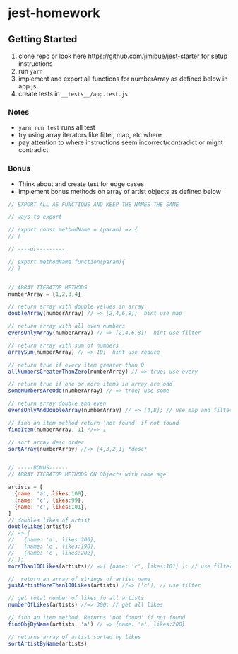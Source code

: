 # jest-homework

## Getting Started
1. clone repo or look here https://github.com/jimibue/jest-starter for setup instructions
2. run `yarn`
3. implement and export all functions for numberArray as defined below in app.js
4. create tests in `__tests__/app.test.js`


### Notes
- `yarn run test` runs all test
- try using array iterators like filter, map, etc where
- pay attention to where instructions seem incorrect/contradict or might contradict


### Bonus
- Think about and create test for edge cases
- implement bonus methods on array of artist objects as defined below

```javascript
// EXPORT ALL AS FUNCTIONS AND KEEP THE NAMES THE SAME

// ways to export

// export const methodName = (param) => {
// }

// ----or---------

// export methodName function(param){
// }


// ARRAY ITERATOR METHODS
numberArray = [1,2,3,4]

// return array with double values in array
doubleArray(numberArray) // => [2,4,6,8];  hint use map 

// return array with all even numbers
evensOnlyArray(numberArray) // => [2,4,6,8];  hint use filter 

// return array with sum of numbers
arraySum(numberArray) // => 10;  hint use reduce

// return true if every item greater than 0
allNumbersGreaterThanZero(numberArray) // => true; use every

// return true if one or more items in array are odd
someNumbersAreOdd(numberArray) // => true; use some

// return array double and even
evensOnlyAndDoubleArray(numberArray) // => [4,8]; // use map and filter

// find an item method return 'not found' if not found
findItem(numberArray, 1) //=> 1

// sort array desc order
sortArray(numberArray) //=> [4,3,2,1] *desc*


// -----BONUS------
// ARRAY ITERATOR METHODS ON Objects with name age 

artists = [
  {name: 'a', likes:100},
  {name: 'c', likes:99},
  {name: 'c', likes:101}, 
]
// doubles likes of artist
doubleLikes(artists)
// => [
//   {name: 'a', likes:200},
//   {name: 'c', likes:198},
//   {name: 'c', likes:202},  
// ]; 
moreThan100Likes(artists)// =>[ {name: 'c', likes:101} ]; // use filter

//  return an array of strings of artist name
justArtistMoreThan100Likes(artists) //=> ['c']; // use filter

// get total number of likes fo all artists
numberOfLikes(artists) //=> 300; // get all likes

// find an item method. Returns 'not found' if not found
findObjByName(artists, 'a') // => {name: 'a', likes:200}

// returns array of artist sorted by likes
sortArtistByName(artists)
```

